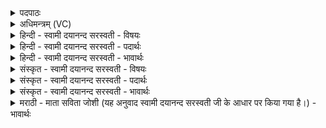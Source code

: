 <details><summary>पदपाठः</summary>

अ॒न्धम्। तमः॑। प्र। वि॒श॒न्ति॒। ये। अस॑म्भूति॒मित्यस॑म्ऽभूतिम्। उ॒पास॑त॒ इत्यु॑प॒ऽआस॑ते। ततः॑। भूय॑ऽइ॒वेति॒ भूयः॑ऽइव। ते। तमः॑। ये। ऊँ॒ऽइत्यूँ॑। सम्भू॑त्या॒मिति॒ सम्ऽभू॑त्या॒म्। र॒ताः। ९।
</details>

<details><summary>अधिमन्त्रम् (VC)</summary>

- आत्मा देवता
- दीर्घतमा ऋषिः
- अनुष्टुप्
- गान्धारः
</details>

<details><summary>हिन्दी - स्वामी दयानन्द सरस्वती - विषयः</summary>

कौन मनुष्य अन्धकार को प्राप्त होते हैं, इस विषय को अगले मन्त्र में कहा है ॥
</details>

<details><summary>हिन्दी - स्वामी दयानन्द सरस्वती - पदार्थः</summary>

पदार्थान्वयभाषाः -  (ये) जो लोग परमेश्वर को छोड़कर (असम्भूतिम्) अनादि अनुत्पन्न सत्व, रज और तमोगुणमय प्रकृतिरूप जड़ वस्तु को (उपासते) उपास्यभाव से जानते हैं, वे (अन्धम्, तमः) आवरण करनेवाले अन्धकार को (प्रविशन्ति) अच्छे प्रकार प्राप्त होते और (ये) जो (सम्भूत्याम्) महत्तत्त्वादि स्वरूप से परिणाम को प्राप्त हुई सृष्टि में (रताः) रमण करते हैं (ते) वे (उ) वितर्क के साथ (ततः) उससे (भूय इव) अधिक जैसे वैसे (तमः) अविद्यारूप अन्धकार को प्राप्त होते हैं ॥९ ॥
</details>

<details><summary>हिन्दी - स्वामी दयानन्द सरस्वती - भावार्थः</summary>

भावार्थभाषाः -  जो मनुष्य समस्त जड़जगत् के अनादि नित्य कारण को उपासना भाव से स्वीकार करते हैं, वे अविद्या को प्राप्त होकर क्लेश को प्राप्त होते और जो उस कारण से उत्पन्न स्थूल-सूक्ष्म कार्य्यकारणाख्य अनित्य संयोगजन्य कार्य्यजगत् को इष्ट उपास्य मानते हैं, वे गाढ़ अविद्या को पाकर अधिकतर क्लेश को प्राप्त होते हैं, इसलिये सच्चिदानन्दस्वरूप परमात्मा की ही सब सदा उपासना करें ॥९ ॥
</details>

<details><summary>संस्कृत - स्वामी दयानन्द सरस्वती - विषयः</summary>

के जना अन्धन्तमः प्राप्नुवन्तीत्याह ॥
</details>

<details><summary>संस्कृत - स्वामी दयानन्द सरस्वती - पदार्थः</summary>

पदार्थान्वयभाषाः -  ये परमेश्वरं विहायाऽसम्भूतिमुपासते तेऽन्धन्तमः प्रविशन्ति, ये सम्भूत्यां रतास्त उ ततो भूय इव तमः प्रविशन्ति ॥९ ॥
</details>

<details><summary>संस्कृत - स्वामी दयानन्द सरस्वती - भावार्थः</summary>

भावार्थभाषाः -  ये जनाः सकलजडजगतोऽनादि नित्यं कारणमुपास्यतया स्वीकुर्वन्ति, तेऽविद्यां प्राप्य सदा क्लिश्यन्ति। ये च तस्मात् कारणादुत्पन्नं पृथिव्यादिस्थूलसूक्ष्मं कार्य्यकारणाख्यमनित्यं संयोगजन्यं कार्य्यं जगदिष्टमुपास्यं मन्यन्ते, ते गाढामविद्यां प्राप्याधिकतरं क्लिश्यन्ति तस्मात् सच्चिदानन्दस्वरूपं परमात्मानमेव सर्वे सदोपासीरन् ॥९ ॥
</details>

<details><summary>मराठी - माता सविता जोशी (यह अनुवाद स्वामी दयानन्द सरस्वती जी के आधार पर किया गया है।) - भावार्थः</summary>

भावार्थभाषाः -  जी माणसे संपूर्ण जड जगाच्या अनादी नित्य कारणाची (प्रकृती) उपासना करतात ती अविद्येत राहून क्लेश भोगतात व जी माणसे त्या कारणापासून उत्पन्न होणाऱ्या स्थूल व सूक्ष्म अनित्य कार्य जगाच्या संयोगाला इष्ट उपास्य मानतात (आणि त्या सृष्टीत रमतात) ते गाढ अविद्येत राहून अधिकात अधिक क्लेश भोगतात म्हणून सर्वांनी सच्चिदानंद स्वरूप परमेश्वराचीच नेहमी उपासना करावी.
</details>